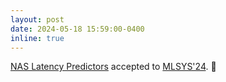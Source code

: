 ```yaml
---
layout: post
date: 2024-05-18 15:59:00-0400
inline: true
---
```


[NAS Latency Predictors](https://arxiv.org/pdf/2403.02446.pdf) accepted to [MLSYS'24](https://mlsys.org/). :page_facing_up:
